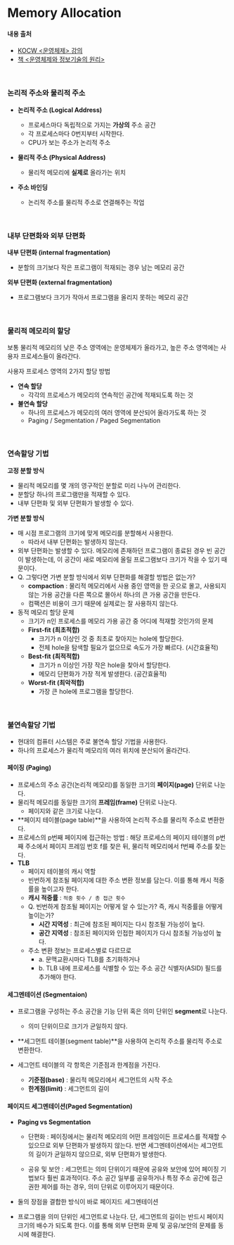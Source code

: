 # Memory Allocation

#### 내용 출처

- [KOCW <운영체제> 강의](http://www.kocw.net/home/cview.do?cid=3646706b4347ef09)
- [책 <운영체제와 정보기술의 원리>](http://www.kyobobook.co.kr/product/detailViewKor.laf?ejkGb=KOR&mallGb=KOR&barcode=9791158903589)

<br>

### 논리적 주소와 물리적 주소

- **논리적 주소 (Logical Address)**
  - 프로세스마다 독립적으로 가지는 **가상의** 주소 공간
  - 각 프로세스마다 0번지부터 시작한다.
  - CPU가 보는 주소가 논리적 주소
- **물리적 주소 (Physical Address)**
  - 물리적 메모리에 **실제로** 올라가는 위치

- **주소 바인딩**
  - 논리적 주소를 물리적 주소로 연결해주는 작업

<br>

### 내부 단편화와 외부 단편화

**내부 단편화 (internal fragmentation)**

- 분할의 크기보다 작은 프로그램이 적재되는 경우 남는 메모리 공간

**외부 단편화 (external fragmentation)**

- 프로그램보다 크기가 작아서 프로그램을 올리지 못하는 메모리 공간

<br>

### 물리적 메모리의 할당

보통 물리적 메모리의 낮은 주소 영역에는 운영체제가 올라가고, 높은 주소 영역에는 사용자 프로세스들이 올라간다.

사용자 프로세스 영역의 2가지 할당 방법

- **연속 할당**
  - 각각의 프로세스가 메모리의 연속적인 공간에 적재되도록 하는 것
- **불연속 할당**
  - 하나의 프로세스가 메모리의 여러 영역에 분산되어 올라가도록 하는 것
  - Paging / Segmentation / Paged Segmentation

<br>

### 연속할당 기법

**고정 분할 방식**

- 물리적 메모리를 몇 개의 영구적인 분할로 미리 나누어 관리한다.
- 분할당 하나의 프로그램만을 적재할 수 있다.
- 내부 단편화 및 외부 단편화가 발생할 수 있다.

**가변 분할 방식**

- 매 시점 프로그램의 크기에 맞게 메모리를 분할해서 사용한다.
  - 따라서 내부 단편화는 발생하지 않는다.
- 외부 단편화는 발생할 수 있다. 메모리에 존재하던 프로그램이 종료된 경우 빈 공간이 발생하는데, 이 공간이 새로 메모리에 올릴 프로그램보다 크기가 작을 수 있기 때문이다.
- Q. 그렇다면 가변 분할 방식에서 외부 단편화를 해결할 방법은 없는가?
  - **compaction** : 물리적 메모리에서 사용 중인 영역을 한 곳으로 몰고, 사용되지 않는 가용 공간을 다른 쪽으로 몰아서 하나의 큰 가용 공간을 만든다.
  - 컴팩션은 비용이 크기 때문에 실제로는 잘 사용하지 않는다.
- 동적 메모리 할당 문제
  - 크기가 n인 프로세스를 메모리 가용 공간 중 어디에 적재할 것인가의 문제
  - **First-fit (최초적합)**
    - 크기가 n 이상인 것 중 최초로 찾아지는 hole에 할당한다.
    - 전체 hole을 탐색할 필요가 없으므로 속도가 가장 빠르다. (시간효율적)
  - **Best-fit (최적적합)**
    - 크기가 n 이상인 가장 작은 hole을 찾아서 할당한다.
    - 메모리 단편화가 가장 적게 발생한다. (공간효율적)
  - **Worst-fit (최악적합)**
    - 가장 큰 hole에 프로그램을 할당한다.

<br>

### 불연속할당 기법

- 현대의 컴퓨터 시스템은 주로 불연속 할당 기법을 사용한다.
- 하나의 프로세스가 물리적 메모리의 여러 위치에 분산되어 올라간다.



#### 페이징 (Paging)

- 프로세스의 주소 공간(논리적 메모리)를 동일한 크기의 **페이지(page)** 단위로 나눈다.
- 물리적 메모리를 동일한 크기의 **프레임(frame)** 단위로 나눈다.
  - 페이지와 같은 크기로 나눈다.
- **페이지 테이블(page table)**을 사용하여 논리적 주소를 물리적 주소로 변환한다.
- 프로세스의 p번째 페이지에 접근하는 방법 : 해당 프로세스의 페이지 테이블의 p번째 주소에서 페이지 프레임 번호 f를 찾은 뒤, 물리적 메모리에서 f번째 주소를 찾는다.
- **TLB**
  - 페이지 테이블의 캐시 역할
  - 빈번하게 참조될 페이지에 대한 주소 변환 정보를 담는다. 이를 통해 캐시 적중률을 높이고자 한다.
  - **캐시 적중률** : `적중 횟수 / 총 접근 횟수`
  - Q. 빈번하게 참조될 페이지는 어떻게 알 수 있는가? 즉, 캐시 적중률을 어떻게 높이는가?
    - **시간 지역성** : 최근에 참조된 페이지는 다시 참조될 가능성이 높다.
    - **공간 지역성** : 참조된 페이지와 인접한 페이지가 다시 참조될 가능성이 높다.
  - 주소 변환 정보는 프로세스별로 다르므로
    - a. 문맥교환시마다 TLB를 초기화하거나
    - b. TLB 내에 프로세스를 식별할 수 있는 주소 공간 식별자(ASID) 필드를 추가해야 한다.



#### 세그멘테이션 (Segmentaion)

- 프로그램을 구성하는 주소 공간을 기능 단위 혹은 의미 단위인 **segment**로 나눈다.
  - 의미 단위이므로 크기가 균일하지 않다.
- **세그먼트 테이블(segment table)**을 사용하여 논리적 주소를 물리적 주소로 변환한다.

- 세그먼트 테이블의 각 항목은 기준점과 한계점을 가진다.
  - **기준점(base)** : 물리적 메모리에서 세그먼트의 시작 주소
  - **한계점(limit)** : 세그먼트의 길이



#### 페이지드 세그멘테이션(Paged Segmentation)

- **Paging vs Segmentation**

  - 단편화 : 페이징에서는 물리적 메모리의 어떤 프레임이든 프로세스를 적재할 수 있으므로 외부 단편화가 발생하지 않는다. 반면 세그멘테이션에서는 세그먼트의 길이가 균일하지 않으므로, 외부 단편화가 발생한다.

  - 공유 및 보안 : 세그먼트는 의미 단위이기 때문에 공유와 보안에 있어 페이징 기법보다 훨씬 효과적이다. 주소 공간 일부를 공유하거나 특정 주소 공간에 접근 권한 제어를 하는 경우, 의미 단위로 이루어지기 때문이다.

- 둘의 장점을 결합한 방식이 바로 페이지드 세그멘테이션
- 프로그램을 의미 단위인 세그먼트로 나눈다. 단, 세그먼트의 길이는 반드시 페이지 크기의 배수가 되도록 한다. 이를 통해 외부 단편화 문제 및 공유/보안의 문제를 동시에 해결한다.